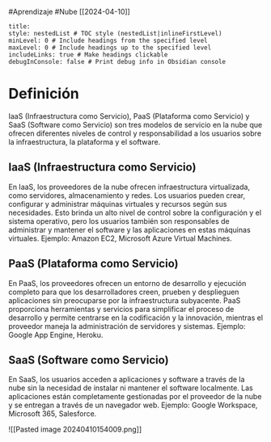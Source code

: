 #Aprendizaje #Nube
[[2024-04-10]]
```table-of-contents
title: 
style: nestedList # TOC style (nestedList|inlineFirstLevel)
minLevel: 0 # Include headings from the specified level
maxLevel: 0 # Include headings up to the specified level
includeLinks: true # Make headings clickable
debugInConsole: false # Print debug info in Obsidian console
```
# Definición
IaaS (Infraestructura como Servicio), PaaS (Plataforma como Servicio) y SaaS (Software como Servicio) son tres modelos de servicio en la nube que ofrecen diferentes niveles de control y responsabilidad a los usuarios sobre la infraestructura, la plataforma y el software.
## IaaS (Infraestructura como Servicio) 
En IaaS, los proveedores de la nube ofrecen infraestructura virtualizada, como servidores, almacenamiento y redes. Los usuarios pueden crear, configurar y administrar máquinas virtuales y recursos según sus necesidades. Esto brinda un alto nivel de control sobre la configuración y el sistema operativo, pero los usuarios también son responsables de administrar y mantener el software y las aplicaciones en estas máquinas virtuales. Ejemplo: Amazon EC2, Microsoft Azure Virtual Machines.
## PaaS (Plataforma como Servicio) 
En PaaS, los proveedores ofrecen un entorno de desarrollo y ejecución completo para que los desarrolladores creen, prueben y desplieguen aplicaciones sin preocuparse por la infraestructura subyacente. PaaS proporciona herramientas y servicios para simplificar el proceso de desarrollo y permite centrarse en la codificación y la innovación, mientras el proveedor maneja la administración de servidores y sistemas. Ejemplo: Google App Engine, Heroku.
## **SaaS (Software como Servicio)**
En SaaS, los usuarios acceden a aplicaciones y software a través de la nube sin la necesidad de instalar ni mantener el software localmente. Las aplicaciones están completamente gestionadas por el proveedor de la nube y se entregan a través de un navegador web. Ejemplo: Google Workspace, Microsoft 365, Salesforce.

![[Pasted image 20240410154009.png]]